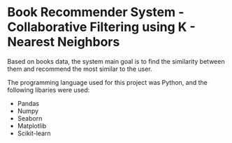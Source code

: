 # Book Recommender System - Collaborative Filtering using K - Nearest Neighbors
Based on books data, the system main goal is to find the similarity between them and recommend the most similar to the user.

The programming language used for this project was Python, and the following libaries were used:
* Pandas
* Numpy
* Seaborn
* Matplotlib
* Scikit-learn
